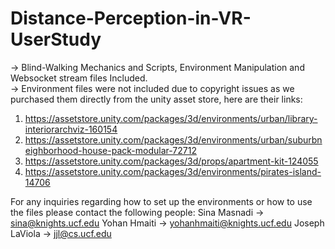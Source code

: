 # Distance-Perception-in-VR-UserStudy 
-> Blind-Walking Mechanics and Scripts, Environment Manipulation and Websocket stream files Included.  
-> Environment files were not included due to copyright issues as we purchased them directly from the unity asset store, here are their links: 
1. https://assetstore.unity.com/packages/3d/environments/urban/library-interiorarchviz-160154 
2. https://assetstore.unity.com/packages/3d/environments/urban/suburbneighborhood-house-pack-modular-72712 
3. https://assetstore.unity.com/packages/3d/props/apartment-kit-124055 
4. https://assetstore.unity.com/packages/3d/environments/pirates-island-14706 

For any inquiries regarding how to set up the environments or how to use the files please contact the following people: 
Sina Masnadi -> sina@knights.ucf.edu 
Yohan Hmaiti -> yohanhmaiti@knights.ucf.edu 
Joseph LaViola -> jjl@cs.ucf.edu 
